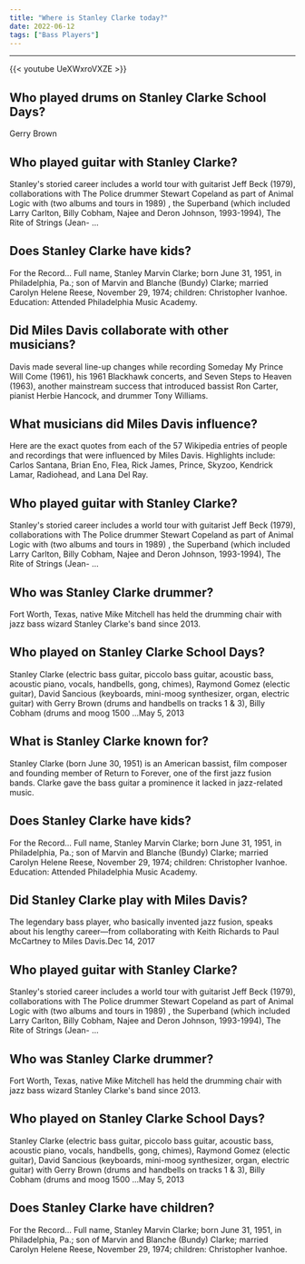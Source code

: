 ```yaml
---
title: "Where is Stanley Clarke today?"
date: 2022-06-12
tags: ["Bass Players"]
---
```


---
{{< youtube UeXWxroVXZE >}}
## Who played drums on Stanley Clarke School Days?
Gerry Brown

## Who played guitar with Stanley Clarke?
Stanley's storied career includes a world tour with guitarist Jeff Beck (1979), collaborations with The Police drummer Stewart Copeland as part of Animal Logic with (two albums and tours in 1989) , the Superband (which included Larry Carlton, Billy Cobham, Najee and Deron Johnson, 1993-1994), The Rite of Strings (Jean- ...

## Does Stanley Clarke have kids?
For the Record… Full name, Stanley Marvin Clarke; born June 31, 1951, in Philadelphia, Pa.; son of Marvin and Blanche (Bundy) Clarke; married Carolyn Helene Reese, November 29, 1974; children: Christopher Ivanhoe. Education: Attended Philadelphia Music Academy.

## Did Miles Davis collaborate with other musicians?
Davis made several line-up changes while recording Someday My Prince Will Come (1961), his 1961 Blackhawk concerts, and Seven Steps to Heaven (1963), another mainstream success that introduced bassist Ron Carter, pianist Herbie Hancock, and drummer Tony Williams.

## What musicians did Miles Davis influence?
Here are the exact quotes from each of the 57 Wikipedia entries of people and recordings that were influenced by Miles Davis. Highlights include: Carlos Santana, Brian Eno, Flea, Rick James, Prince, Skyzoo, Kendrick Lamar, Radiohead, and Lana Del Ray.

## Who played guitar with Stanley Clarke?
Stanley's storied career includes a world tour with guitarist Jeff Beck (1979), collaborations with The Police drummer Stewart Copeland as part of Animal Logic with (two albums and tours in 1989) , the Superband (which included Larry Carlton, Billy Cobham, Najee and Deron Johnson, 1993-1994), The Rite of Strings (Jean- ...

## Who was Stanley Clarke drummer?
Fort Worth, Texas, native Mike Mitchell has held the drumming chair with jazz bass wizard Stanley Clarke's band since 2013.

## Who played on Stanley Clarke School Days?
Stanley Clarke (electric bass guitar, piccolo bass guitar, acoustic bass, acoustic piano, vocals, handbells, gong, chimes), Raymond Gomez (electic guitar), David Sancious (keyboards, mini-moog synthesizer, organ, electric guitar) with Gerry Brown (drums and handbells on tracks 1 & 3), Billy Cobham (drums and moog 1500 ...May 5, 2013

## What is Stanley Clarke known for?
Stanley Clarke (born June 30, 1951) is an American bassist, film composer and founding member of Return to Forever, one of the first jazz fusion bands. Clarke gave the bass guitar a prominence it lacked in jazz-related music.

## Does Stanley Clarke have kids?
For the Record… Full name, Stanley Marvin Clarke; born June 31, 1951, in Philadelphia, Pa.; son of Marvin and Blanche (Bundy) Clarke; married Carolyn Helene Reese, November 29, 1974; children: Christopher Ivanhoe. Education: Attended Philadelphia Music Academy.

## Did Stanley Clarke play with Miles Davis?
The legendary bass player, who basically invented jazz fusion, speaks about his lengthy career—from collaborating with Keith Richards to Paul McCartney to Miles Davis.Dec 14, 2017

## Who played guitar with Stanley Clarke?
Stanley's storied career includes a world tour with guitarist Jeff Beck (1979), collaborations with The Police drummer Stewart Copeland as part of Animal Logic with (two albums and tours in 1989) , the Superband (which included Larry Carlton, Billy Cobham, Najee and Deron Johnson, 1993-1994), The Rite of Strings (Jean- ...

## Who was Stanley Clarke drummer?
Fort Worth, Texas, native Mike Mitchell has held the drumming chair with jazz bass wizard Stanley Clarke's band since 2013.

## Who played on Stanley Clarke School Days?
Stanley Clarke (electric bass guitar, piccolo bass guitar, acoustic bass, acoustic piano, vocals, handbells, gong, chimes), Raymond Gomez (electic guitar), David Sancious (keyboards, mini-moog synthesizer, organ, electric guitar) with Gerry Brown (drums and handbells on tracks 1 & 3), Billy Cobham (drums and moog 1500 ...May 5, 2013

## Does Stanley Clarke have children?
For the Record… Full name, Stanley Marvin Clarke; born June 31, 1951, in Philadelphia, Pa.; son of Marvin and Blanche (Bundy) Clarke; married Carolyn Helene Reese, November 29, 1974; children: Christopher Ivanhoe.

